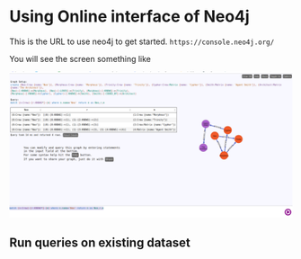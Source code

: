 # Using Online interface of Neo4j

This is the URL to use neo4j to get started. `https://console.neo4j.org/`


You will see the screen something like

![neo4j-console](./images/neo4j-console.png)

## Run queries on existing dataset

